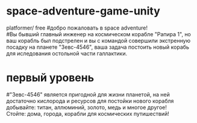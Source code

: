 # space-adventure-game-unity
platformer/ free
#добро пожаловать в  space adventure!<br />
#Вы бывший главный инженер на космическом корабле "Рапира 1", но ваш корабль был подстрелен и вы с командой совершили экстренную посадку на планете "Зевс-4546", ваша задача постоить новый корабь для иследования остольной части галлактики.<br />
# первый уровень<br />
#"Зевс-4546" является пригодной для жизни планетой, на ней достаточно кислорода и ресурсов для постойки нового корабля <br />
добывайте: титан, аллюминий, золото, медь и многое другое!<br />
Стойте: дома, города, корабли для космических путишествий!<br />
